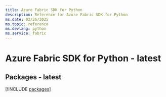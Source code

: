 ```yaml
---
title: Azure Fabric SDK for Python
description: Reference for Azure Fabric SDK for Python
ms.date: 02/26/2025
ms.topic: reference
ms.devlang: python
ms.service: fabric
---
```

# Azure Fabric SDK for Python - latest
## Packages - latest
[!INCLUDE [packages](fabric-index.md)]